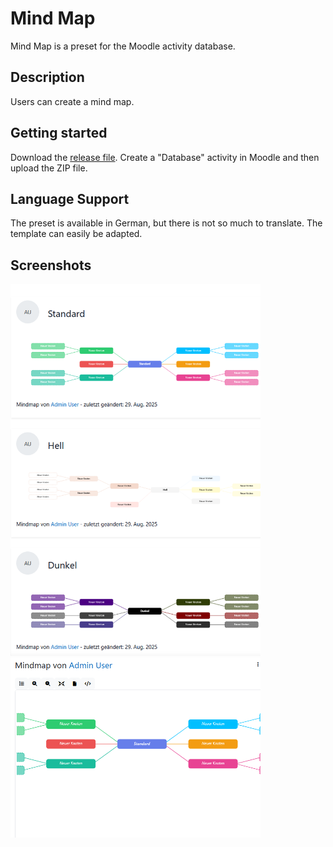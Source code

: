# Mind Map

Mind Map is a preset for the Moodle activity database.

## Description

Users can create a mind map.

## Getting started

Download the [release file](https://github.com/fdagner/mindmap_moodle-database-preset-/releases). 
Create a "Database" activity in Moodle and then upload the ZIP file.

## Language Support

The preset is available in German, but there is not so much to translate. The template can easily be adapted. 

## Screenshots

<img width="400" alt="single view" src="/screenshots/listenansicht.png">
<img width="400" alt="single view" src="/screenshots/einzelansicht.png">
